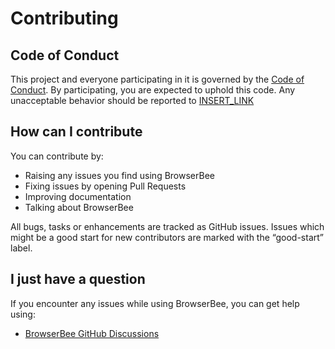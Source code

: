 # Contributing

## Code of Conduct

This project and everyone participating in it is governed by the [Code of Conduct](CODE_OF_CONDUCT.md).
By participating, you are expected to uphold this code. 
Any unacceptable behavior should be reported to [INSERT_LINK]()

## How can I contribute

You can contribute by:

* Raising any issues you find using BrowserBee
* Fixing issues by opening Pull Requests
* Improving documentation
* Talking about BrowserBee

All bugs, tasks or enhancements are tracked as GitHub issues.
Issues which might be a good start for new contributors are marked with the “good-start” label.

## I just have a question

If you encounter any issues while using BrowserBee, you can get help using:

- [BrowserBee GitHub Discussions](https://github.com/browserbee/browserbee-selenium-operator/discussions)

